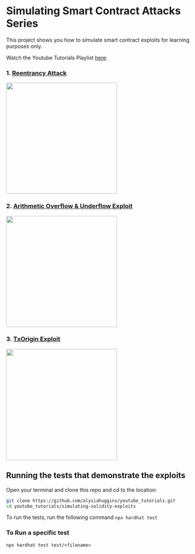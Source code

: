 # Simulating Smart Contract Attacks Series

This project shows you how to simulate smart contract exploits for learning purposes only. 

Watch the Youtube Tutorials Playlist [here](https://www.youtube.com/watch?v=B1OMHTChHzA&list=PLidLaNWLUMNrC4bc3i2KvQoUwlaezZKHq):

### 1. [Reentrancy Attack](https://www.youtube.com/watch?v=B1OMHTChHzA)
<a href="https://www.youtube.com/watch?v=B1OMHTChHzA"> <img src="https://img.youtube.com/vi/B1OMHTChHzA/maxresdefault.jpg" width="300"></a>

### 2. [Arithmetic Overflow & Underflow Exploit](https://www.youtube.com/watch?v=ErQ-TN3IivA)
<a href="https://www.youtube.com/watch?v=ErQ-TN3IivA"> <img src="https://img.youtube.com/vi/ErQ-TN3IivA/maxresdefault.jpg" width="300"></a>

### 3. [TxOrigin Exploit](https://www.youtube.com/watch?v=NMweztj7b2c)
<a href="https://www.youtube.com/watch?v=NMweztj7b2c"> <img src="https://img.youtube.com/vi/NMweztj7b2c/maxresdefault.jpg" width="300"></a>

## Running the tests that demonstrate the exploits

Open your terminal and clone this repo and cd to the location:
```sh
git clone https://github.com/alysiahuggins/youtube_tutorials.git
cd youtube_tutorials/simulating-solidity-exploits
```

To run the tests, run the following command
`npx hardhat test`

### To Run a specific test

`npx hardhat test test/<filename>`
